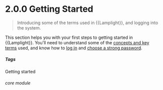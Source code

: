 # 2.0.0 Getting Started

> Introducing some of the terms used in {{Lamplight}}, and logging into the system.



This section helps you with your first steps to getting started in {{Lamplight}}.  You'll need to understand some of the [concepts and key terms](/help/index/p/2.1.0) used, and know how to [log in](/help/index/p/2.2.0) and [choose a strong password](/help/index/p/2.2.2). 


##### Tags
Getting started
 

###### core module

